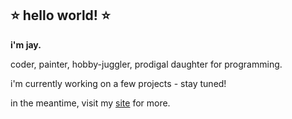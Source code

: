 ## ⭐ hello world! ⭐

**i'm jay.** 

coder, painter, hobby-juggler, prodigal daughter for programming.

i'm currently working on a few projects - stay tuned!

in the meantime, visit my [site](https://jehielle.github.io/) for more.

<!--
**jehielle/jehielle** is a ✨ _special_ ✨ repository because its `README.md` (this file) appears on your GitHub profile.

Here are some ideas to get you started:

- 🔭 I’m currently working on ...
- 🌱 I’m currently learning ...
- 👯 I’m looking to collaborate on ...
- 🤔 I’m looking for help with ...
- 💬 Ask me about ...
- 📫 How to reach me: ...
- 😄 Pronouns: ...
- ⚡ Fun fact: ...
-->
